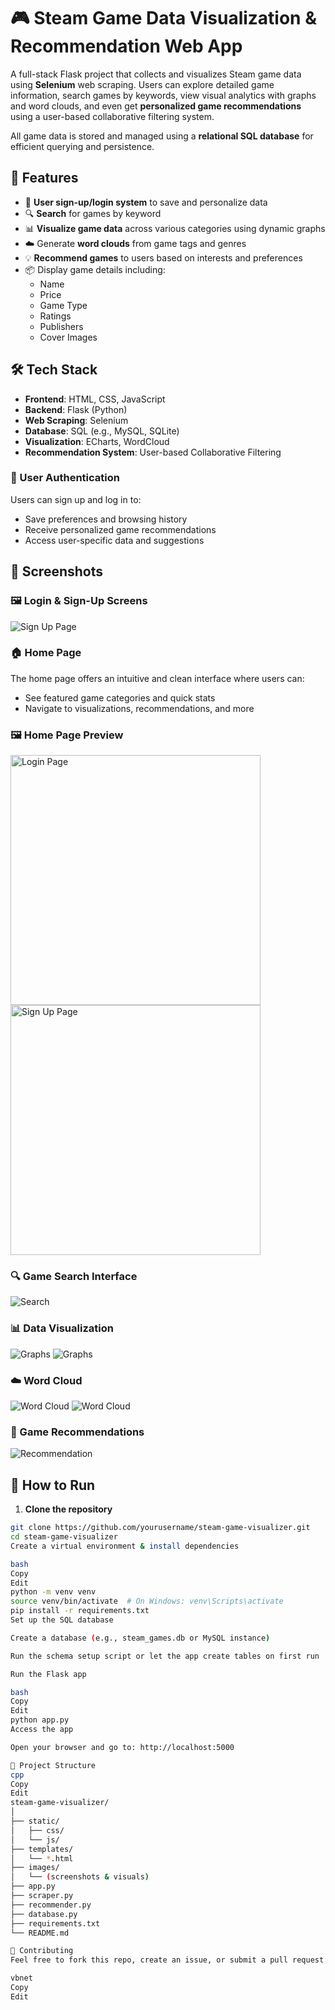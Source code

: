 # 🎮 Steam Game Data Visualization & Recommendation Web App

A full-stack Flask project that collects and visualizes Steam game data using **Selenium** web scraping. Users can explore detailed game information, search games by keywords, view visual analytics with graphs and word clouds, and even get **personalized game recommendations** using a user-based collaborative filtering system.

All game data is stored and managed using a **relational SQL database** for efficient querying and persistence.

## 🌟 Features

- 🔐 **User sign-up/login system** to save and personalize data
- 🔍 **Search** for games by keyword
- 📊 **Visualize game data** across various categories using dynamic graphs
- ☁️ Generate **word clouds** from game tags and genres
- 💡 **Recommend games** to users based on interests and preferences
- 📦 Display game details including:
  - Name
  - Price
  - Game Type
  - Ratings
  - Publishers
  - Cover Images

## 🛠️ Tech Stack

- **Frontend**: HTML, CSS, JavaScript
- **Backend**: Flask (Python)
- **Web Scraping**: Selenium
- **Database**: SQL (e.g., MySQL, SQLite)
- **Visualization**: ECharts, WordCloud
- **Recommendation System**: User-based Collaborative Filtering

### 🔐 User Authentication

Users can sign up and log in to:

- Save preferences and browsing history
- Receive personalized game recommendations
- Access user-specific data and suggestions

## 📸 Screenshots

### 🖼️ Login & Sign-Up Screens

![Sign Up Page](image/signup.png)

### 🏠 Home Page

The home page offers an intuitive and clean interface where users can:

- See featured game categories and quick stats
- Navigate to visualizations, recommendations, and more

### 🖼️ Home Page Preview

<img src="image/mainpage1.png" alt="Login Page" width="400"/>
<img src="image/mainpage2.png" alt="Sign Up Page" width="400"/>

### 🔍 Game Search Interface
![Search](image/search.png)

### 📊 Data Visualization
![Graphs](image/visual1.png)
![Graphs](image/visual2.png)

### ☁️ Word Cloud
![Word Cloud](image/wordcloud1.png)
![Word Cloud](image/wordcloud2.png)

### 🎯 Game Recommendations
![Recommendation](image/recommendation.png)

## 🚀 How to Run

1. **Clone the repository**

```bash
git clone https://github.com/yourusername/steam-game-visualizer.git
cd steam-game-visualizer
Create a virtual environment & install dependencies

bash
Copy
Edit
python -m venv venv
source venv/bin/activate  # On Windows: venv\Scripts\activate
pip install -r requirements.txt
Set up the SQL database

Create a database (e.g., steam_games.db or MySQL instance)

Run the schema setup script or let the app create tables on first run

Run the Flask app

bash
Copy
Edit
python app.py
Access the app

Open your browser and go to: http://localhost:5000

📂 Project Structure
cpp
Copy
Edit
steam-game-visualizer/
│
├── static/
│   ├── css/
│   └── js/
├── templates/
│   └── *.html
├── images/
│   └── (screenshots & visuals)
├── app.py
├── scraper.py
├── recommender.py
├── database.py
├── requirements.txt
└── README.md

🤝 Contributing
Feel free to fork this repo, create an issue, or submit a pull request!

vbnet
Copy
Edit
